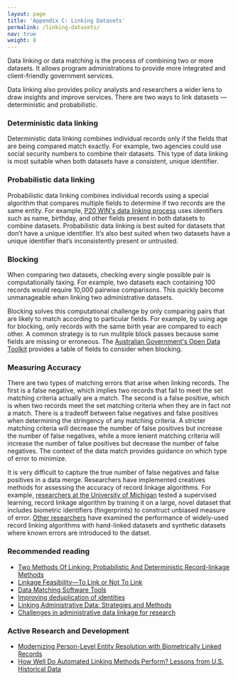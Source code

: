 ```yaml
---
layout: page
title: 'Appendix C: Linking Datasets'
permalink: /linking-datasets/
nav: true
weight: 8
---
```


Data linking or data matching is the process of combining two or more datasets. It allows program administrations to provide more integrated and client-friendly government services. 

Data linking also provides policy analysts and researchers a wider lens to draw insights and improve services. There are two ways to link datasets — deterministic and probabilistic.

### Deterministic data linking
Deterministic data linking combines individual records only if the fields that are being compared match exactly. For example, two agencies could use social security numbers to combine their datasets. This type of data linking is most suitable when both datasets have a consistent, unique identifier. 

### Probabilistic data linking
Probabilistic data linking combines individual records using a special algorithm that compares multiple fields to determine if two records are the same entity. For example, [P20 WIN's data linking process](https://youtu.be/c6D_8qisXyA) uses identifiers such as name, birthday, and other fields present in both datasets to combine datasets. Probabilistic data linking is best suited for datasets that don’t have a unique identifier. It’s also best suited when two datasets have a unique identifier that’s inconsistently present or untrusted.

### Blocking
When comparing two datasets, checking every single possible pair is computationally taxing. For example, two datasets each containing 100 records would require 10,000 pairwise comparisons. This quickly become unmanageable when linking two administrative datasets.

Blocking solves this computational challenge by only comparing pairs that are likely to match according to particular fields. For example, by using age for blocking, only records with the same birth year are compared to each other. A common strategy is to run mulitple block passes because some fields are missing or erroneous. The [Australian Government's Open Data Toolkit](https://toolkit.data.gov.au/Data_Linking_Information_Series_Sheet_4:_Probabilistic_linking.html) 
provides a table of fields to consider when blocking.

### Measuring Accuracy
There are two types of matching errors that arise when linking records. The first is a false negative, which implies two records that fail to meet the set matching criteria actually are a match. The second is a false positive, which is when two records meet the set matching criteria when they are in fact not a match. There is a tradeoff between false negatives and false positives when determining the stringency of any matching criteria. A stricter matching criteria will decrease the number of false positives but increase the number of false negatives, while a more lenient matching criteria will increase the number of false positives but decrease the number of false negatives. The context of the data match provides guidance on which type of error to minimize.

It is very difficult to capture the true number of false negatives and false positives in a data merge. Researchers have implemented creatives methods for assessing the accuracy of record linkage algorithms. For example, [researchers at the University of Michigan](https://sites.lsa.umich.edu/mgms/wp-content/uploads/sites/283/2020/12/entity_resolution_20201203.pdf) tested a supervised learning, record linkage algorithm by training it on a large, novel dataset that includes biometric identifiers (fingerprints) to construct unbiased measure of error. [Other researchers](http://www-personal.umich.edu/~baileymj/Bailey_Cole_Henderson_Massey.pdf) have examined the performance of
widely-used record linking algorithms with hand-linked datasets and synthetic datasets where known errors are introduced to the datset.



### Recommended reading
* [Two Methods Of Linking: Probabilistic And Deterministic Record-linkage Methods](https://aspe.hhs.gov/report/studies-welfare-populations-data-collection-and-research-issues/two-methods-linking-probabilistic-and-deterministic-record-linkage-methods)
* [Linkage Feasibility—To Link or Not To Link](https://www.ncbi.nlm.nih.gov/books/NBK253318/)
* [Data Matching Software Tools](https://github.com/J535D165/data-matching-software)
* [Improving deduplication of identities](http://www.datasciencepublicpolicy.org//wp-content/uploads/2018/11/dedupewhitepaper.pdf)
* [Linking Administrative Data: Strategies and Methods](https://github.com/californiapolicylab/data-linking/blob/master/Data%20Linking%20-%20white%20paper%20-%2012%2018%2018%20-%20FINAL.pdf)
* [Challenges in administrative data linkage for research](https://journals.sagepub.com/doi/10.1177/2053951717745678)
### Active Research and Development 
* [Modernizing Person-Level Entity Resolution with Biometrically Linked
Records](https://sites.lsa.umich.edu/mgms/wp-content/uploads/sites/283/2020/12/entity_resolution_20201203.pdf)
* [How Well Do Automated Linking Methods Perform? Lessons from U.S. Historical Data](http://www-personal.umich.edu/~baileymj/Bailey_Cole_Henderson_Massey.pdf)

